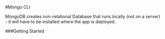 #Mongo CLI

MongoDB creates non-relational Database that runs locally (not on a server) - it will have to be installed where the app is deployed.

###Getting Started

